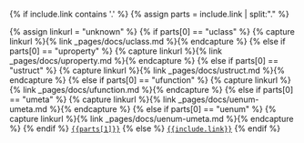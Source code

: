 {% if include.link contains '.' %}
{% assign parts = include.link | split:"." %}

{% assign linkurl = "unknown" %}
{% if parts[0] == "uclass" %}
{% capture linkurl %}{% link _pages/docs/uclass.md %}{% endcapture %}
{% else if parts[0] == "uproperty" %}
{% capture linkurl %}{% link _pages/docs/uproperty.md %}{% endcapture %}
{% else if parts[0] == "ustruct" %}
{% capture linkurl %}{% link _pages/docs/ustruct.md %}{% endcapture %}
{% else if parts[0] == "ufunction" %}
{% capture linkurl %}{% link _pages/docs/ufunction.md %}{% endcapture %}
{% else if parts[0] == "umeta" %}
{% capture linkurl %}{% link _pages/docs/uenum-umeta.md %}{% endcapture %}
{% else if parts[0] == "uenum" %}
{% capture linkurl %}{% link _pages/docs/uenum-umeta.md %}{% endcapture %}
{% endif %}
<a href="{{linkurl}}#{{parts[1] | slugify}}"><code>{{parts[1]}}</code></a>
{% else %} 
<a href="#{{include.link | slugify}}"><code>{{include.link}}</code></a>
{% endif %}
